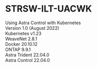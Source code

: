 # STRSW-ILT-UACWK
Using Astra Control with Kubernetes <br />
Version 1.0 (August 2022) <br />
Kubernetes v1.23 <br />
WeaveNet 2.8.1 <br />
Docker 20.10.12 <br />
ONTAP 9.9.1 <br />
Astra Trident 22.04.0 <br />
Astra Control 22.04.0 <br />
